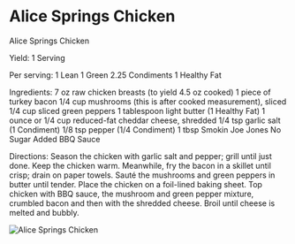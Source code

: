 # Alice Springs Chicken

Alice Springs Chicken

Yield:
1 Serving

Per serving:
1 Lean 1 Green
2.25 Condiments
1 Healthy Fat

Ingredients:
7 oz raw chicken breasts (to yield 4.5 oz cooked)
1 piece of turkey bacon
1/4 cup mushrooms (this is after cooked measurement), sliced
1/4 cup sliced green peppers
1 tablespoon light butter (1 Healthy Fat)
1 ounce or 1/4 cup reduced-fat cheddar cheese, shredded
1/4 tsp garlic salt (1 Condiment)
1/8 tsp pepper (1/4 Condiment)
1 tbsp Smokin Joe Jones No Sugar Added BBQ Sauce

Directions:
Season the chicken with garlic salt and pepper; grill until just done. Keep the chicken warm. Meanwhile, fry the bacon in a skillet until crisp; drain on paper towels. Sauté the mushrooms and green peppers in butter until tender. Place the chicken on a foil-lined baking sheet. Top chicken with BBQ sauce, the mushroom and green pepper mixture, crumbled bacon and then with the shredded cheese. Broil until cheese is melted and bubbly.

![Alice Springs Chicken](images/Alice%20Springs%20Chicken.png)

